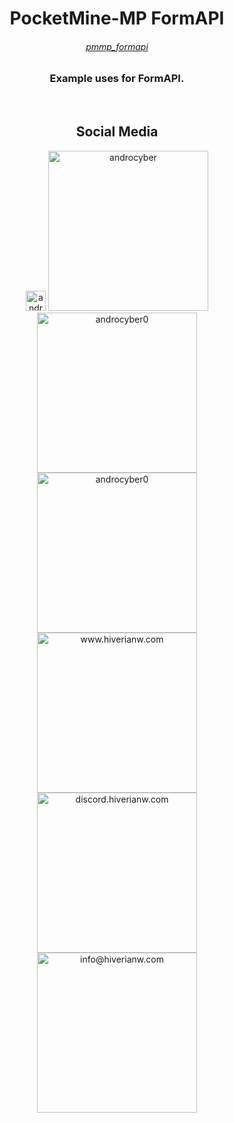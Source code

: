 <h1 align="center">PocketMine-MP FormAPI</h1>
<h6 align="center"><a href="https://github.com/androcyber/pmmp_formapi">pmmp_formapi</a></h6>
<h3 align="center">Example uses for FormAPI.</h3><br>

<h2 align="center">Social Media</h3>
<p align="center">
<a href="https://www.github.com/androcyber" target="_blank"><img src="https://i.hizliresim.com/jxp3m16.png" alt="androcyber" width="32" height="32"></img></a>
<a href="https://www.youtube.com/androcyber" target="_blank"><img alt="androcyber" src="https://i.hizliresim.com/ibuzuks.png" width="256" height="256"></img></a>
<a href="https://www.twitter.com/androcyber0" target="_blank"><img alt="androcyber0" src="https://i.hizliresim.com/r98d0rb.png" width="256" height="256"></img></a>
<a href="https://www.instagram.com/androcyber0" target="_blank"><img alt="androcyber0" src="https://i.hizliresim.com/4xhm1hk.png" width="256" height="256"></img></a>
<a href="https://www.hiverianw.com" target="_blank"><img alt="www.hiverianw.com" src="https://i.hizliresim.com/jlh9wm3.png" width="256" height="256"></img></a>
<a href="https://discord.com/invite/34p9Dg28wy" target="_blank"><img alt="discord.hiverianw.com" src="https://i.hizliresim.com/rcgesvp.png" width="256" height="256"></img></a>
<a href="mailto:info@hiverina.womc" target="_blank"><img alt="info@hiverianw.com" src="https://i.hizliresim.com/mgxnk25.png" width="256" height="256"></img></a>
</p>